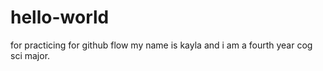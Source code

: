 # hello-world
for practicing for github flow
my name is kayla and i am a fourth year cog sci major.
